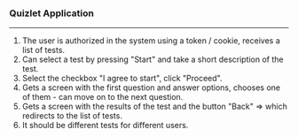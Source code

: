 ### Quizlet Application ###
---
1. The user is authorized in the system using a token / cookie, receives a list of tests. 
2. Can select a test by pressing "Start" and take a short description of the test. 
3. Select the checkbox "I agree to start", click "Proceed". 
4. Gets a screen with the first question and answer options, chooses one of them - can move on to the next question. 
5. Gets a screen with the results of the test and the button "Back" => which redirects to the list of tests. 
6. It should be different tests for different users.